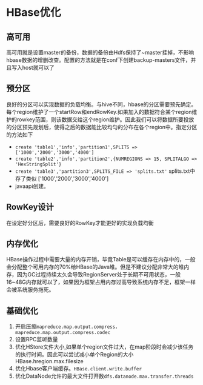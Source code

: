 # HBase优化

## 高可用

高可用就是设置master的备份，数据的备份由Hdfs保持了~master挂掉，不影响hbase数据的增删改查。配置的方法就是在conf下创建backup-masters文件，并且写入host就可以了

## 预分区

良好的分区可以实现数据的负载均衡。与hive不同，hbase的分区需要预先确定。每个region维护了一个startRow和endRowKey.如果加入的数据符合某个region维护的rowkey范围，则该数据交给这个region维护。因此我们可以将数据所要投放的分区预先规划后，使得之后的数据能比较均匀的分布在各个region中。指定分区的方法如下

- `create 'table1','info','partition1',SPLITS => ['1000','2000','3000','4000']`
- `create 'table2','info','partition2',{NUMREGIONS => 15, SPLITALGO => 'HexStringSplit'}`
- `create 'table3','partition3',SPLITS_FILE => 'splits.txt'` splits.txt中存了类似 ['1000','2000','3000','4000']
- javaapi创建。

## RowKey设计

在设定好分区后，需要良好的RowKey才能更好的实现负载均衡

## 内存优化

HBase操作过程中需要大量的内存开销，毕竟Table是可以缓存在内存中的，一般会分配整个可用内存的70%给HBase的Java堆。但是不建议分配非常大的堆内存，因为GC过程持续太久会导致RegionServer处于长期不可用状态，一般16~48G内存就可以了，如果因为框架占用内存过高导致系统内存不足，框架一样会被系统服务拖死。

## 基础优化

1. 开启压缩`mapreduce.map.output.compress，mapreduce.map.output.compress.codec`
2. 设置RPC监听数量
3. 优化HStore文件大小,如果单个region文件过大，在map阶段时会减少该任务的执行时间。因此可以尝试减小单个Region的大小HBase.hregion.max.filesize
4. 优化Hbase客户端缓存。`HBase.client.write.buffer`
5. 优化DataNode允许的最大文件打开数`dfs.datanode.max.transfer.threads`

